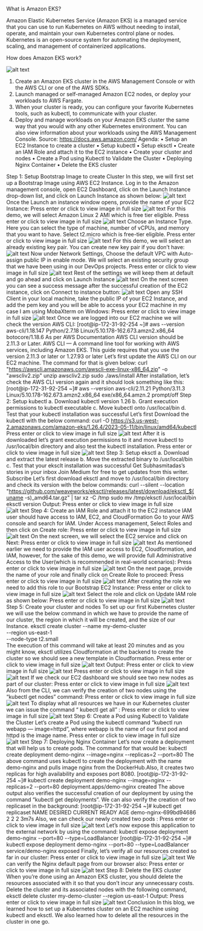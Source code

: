 What is Amazon EKS?

Amazon Elastic Kubernetes Service (Amazon EKS) is a managed service that you can use to run Kubernetes on AWS without needing to install, operate, and maintain your own Kubernetes control plane or nodes. Kubernetes is an open-source system for automating the deployment, scaling, and management of containerized applications.

How does Amazon EKS work?

 ![alt text](Kubernetes%20Cluster%20Setup%20on%20Amazon%20(EKS)/image.png)
 
1.	Create an Amazon EKS cluster in the AWS Management Console or with the AWS CLI or one of the AWS SDKs.
2.	Launch managed or self-managed Amazon EC2 nodes, or deploy your workloads to AWS Fargate.
3.	When your cluster is ready, you can configure your favorite Kubernetes tools, such as kubectl, to communicate with your cluster.
4.	Deploy and manage workloads on your Amazon EKS cluster the same way that you would with any other Kubernetes environment. You can also view information about your workloads using the AWS Management Console.
Source: https://docs.aws.amazon.com/
Agenda:
•	Setup an EC2 Instance to create a cluster
•	Setup kubectl
•	Setup eksctl
•	Create an IAM Role and attach it to the EC2 instance
•	Create your cluster and nodes
•	Create a Pod using Kubectl to Validate the Cluster
•	Deploying Nginx Container
•	Delete the EKS cluster

Step 1: Setup Bootstrap Image to create Cluster
In this step, we will first set up a Bootstrap Image using AWS EC2 Instance.
Log in to the Amazon management console, open EC2 Dashboard, click on the Launch Instance drop-down list, and click on Launch Instance as shown below:
 ![alt text](Kubernetes%20Cluster%20Setup%20on%20Amazon%20(EKS)/image-1.png)
Once the Launch an instance window opens, provide the name of your EC2 Instance:
Press enter or click to view image in full size
 ![alt text](Kubernetes%20Cluster%20Setup%20on%20Amazon%20(EKS)/image-2.png)
For this demo, we will select Amazon Linux 2 AMI which is free tier eligible.
Press enter or click to view image in full size
 ![alt text](Kubernetes%20Cluster%20Setup%20on%20Amazon%20(EKS)/image-3.png)
Choose an Instance Type. Here you can select the type of machine, number of vCPUs, and memory that you want to have. Select t2.micro which is free-tier eligible.
Press enter or click to view image in full size
 ![alt text](Kubernetes%20Cluster%20Setup%20on%20Amazon%20(EKS)/image-4.png)
For this demo, we will select an already existing key pair. You can create new key pair if you don’t have:
 ![alt text](Kubernetes%20Cluster%20Setup%20on%20Amazon%20(EKS)/image-5.png)
Now under Network Settings, Choose the default VPC with Auto-assign public IP in enable mode. We will select an existing security group that we have been using in our DevOps projects.
Press enter or click to view image in full size
 ![alt text](Kubernetes%20Cluster%20Setup%20on%20Amazon%20(EKS)/image-6.png)
Rest of the settings we will keep them at default and go ahead and click on Launch Instance
 ![alt text](image-7.png)
On the next screen you can see a success message after the successful creation of the EC2 instance, click on Connect to instance button:
 ![alt text](Kubernetes%20Cluster%20Setup%20on%20Amazon%20(EKS)/image-8.png)
Open any SSH Client in your local machine, take the public IP of your EC2 Instance, and add the pem key and you will be able to access your EC2 machine in my case I am using MobaXterm on Windows:
Press enter or click to view image in full size
 ![alt text](Kubernetes%20Cluster%20Setup%20on%20Amazon%20(EKS)/image-9.png)
Once we are logged into our EC2 machine we will check the version AWS CLI:
[root@ip-172-31-92-254 ~]# aws --version
aws-cli/1.18.147 Python/2.7.18 Linux/5.10.178-162.673.amzn2.x86_64 botocore/1.18.6
As per AWS Documentation AWS CLI version should be 2.11.3 or Later.
AWS CLI — A command line tool for working with AWS services, including Amazon EKS. This guide requires that you use the version 2.11.3 or later or 1.27.93 or later
Let’s first update the AWS CLI on our EC2 machine. The command for that is given below:
curl "https://awscli.amazonaws.com/awscli-exe-linux-x86_64.zip" -o "awscliv2.zip"
unzip awscliv2.zip
sudo ./aws/install
After installation, let’s check the AWS CLI version again and it should look something like this:
[root@ip-172-31-92-254 ~]# aws --version
aws-cli/2.11.21 Python/3.11.3 Linux/5.10.178-162.673.amzn2.x86_64 exe/x86_64.amzn.2 prompt/off
Step 2: Setup kubectl
a. Download kubectl version 1.26
b. Grant execution permissions to kubectl executable
c. Move kubectl onto /usr/local/bin
d. Test that your kubectl installation was successful
Let’s first Download the kubectl with the below command:
curl -O https://s3.us-west-2.amazonaws.com/amazon-eks/1.26.4/2023-05-11/bin/linux/amd64/kubectl
Press enter or click to view image in full size
 ![alt text](Kubernetes%20Cluster%20Setup%20on%20Amazon%20(EKS)/image-10.png)
After it is downloaded let’s grant execution permissions to it and move kubectl to /usr/local/bin directory and also test the kubectl installation.
Press enter or click to view image in full size
 ![alt text](Kubernetes%20Cluster%20Setup%20on%20Amazon%20(EKS)/image-11.png)
Step 3: Setup eksctl
a. Download and extract the latest release
b. Move the extracted binary to /usr/local/bin
c. Test that your eksclt installation was successful
Get Subhasmitadas’s stories in your inbox
Join Medium for free to get updates from this writer.
Subscribe
Let’s first download eksctl and move to /usr/local/bin directory and check its version with the below commands:
curl --silent --location "https://github.com/weaveworks/eksctl/releases/latest/download/eksctl_$(uname -s)_amd64.tar.gz" | tar xz -C /tmp
sudo mv /tmp/eksctl /usr/local/bin
eksctl version
Output:
Press enter or click to view image in full size
 ![alt text](Kubernetes%20Cluster%20Setup%20on%20Amazon%20(EKS)/image-12.png)
Step 4: Create an IAM Role and attach it to the EC2 instance
IAM user should have access to IAM, EC2, and CloudFormation
Go to your AWS console and search for IAM. Under Access management, Select Roles and then click on Create role:
Press enter or click to view image in full size
 ![alt text](Kubernetes%20Cluster%20Setup%20on%20Amazon%20(EKS)/image-13.png)
On the next screen, we will select the EC2 service and click on Next:
Press enter or click to view image in full size
 ![alt text](Kubernetes%20Cluster%20Setup%20on%20Amazon%20(EKS)/image-14.png)
As mentioned earlier we need to provide the IAM user access to EC2, Cloudformation, and IAM, however, for the sake of this demo, we will provide full Administrative Access to the User(which is recommended in real-world scenarios):
Press enter or click to view image in full size
 ![alt text](Kubernetes%20Cluster%20Setup%20on%20Amazon%20(EKS)/image-15.png)
On the next page, provide the name of your role and finally click on Create Role to proceed:
Press enter or click to view image in full size
 ![alt text](Kubernetes%20Cluster%20Setup%20on%20Amazon%20(EKS)/image-16.png)
After creating the role we need to add this role to our Bootstrap EC2 Instance:
Press enter or click to view image in full size
 ![alt text](Kubernetes%20Cluster%20Setup%20on%20Amazon%20(EKS)/image-17.png)
Select the role and click on Update IAM role as shown below:
Press enter or click to view image in full size
 ![alt text](Kubernetes%20Cluster%20Setup%20on%20Amazon%20(EKS)/image-18.png)
Step 5: Create your cluster and nodes
To set up our first Kubernetes cluster we will use the below command in which we have to provide the name of our cluster, the region in which it will be created, and the size of our Instance.
eksctl create cluster --name my-demo-cluster \
   --region us-east-1 \
--node-type t2.small \
The execution of this command will take at least 20 minutes and as you might know, eksctl utilizes Cloudformation at the backend to create the cluster so we should see a new template in Cloudformation.
Press enter or click to view image in full size
 ![alt text](Kubernetes%20Cluster%20Setup%20on%20Amazon%20(EKS)/image-19.png)
Output:
Press enter or click to view image in full size
 ![alt text](Kubernetes%20Cluster%20Setup%20on%20Amazon%20(EKS)/image-20.png)
Press enter or click to view image in full size
 ![alt text](Kubernetes%20Cluster%20Setup%20on%20Amazon%20(EKS)/image-21.png)
If we check our EC2 dashboard we should see two new nodes as part of our cluster:
Press enter or click to view image in full size
 ![alt text](Kubernetes%20Cluster%20Setup%20on%20Amazon%20(EKS)/image-22.png)
Also from the CLI, we can verify the creation of two nodes using the “kubectl get nodes” command:
Press enter or click to view image in full size
 ![alt text](Kubernetes%20Cluster%20Setup%20on%20Amazon%20(EKS)/image-23.png)
To display what all resources we have in our Kubernetes cluster we can issue the command “ kubectl get all” :
Press enter or click to view image in full size
 ![alt text](Kubernetes%20Cluster%20Setup%20on%20Amazon%20(EKS)/image-24.png)
Step 6: Create a Pod using Kubectl to Validate the Cluster
Let’s create a Pod using the kubectl command “kubectl run webapp — image=httpd”, where webapp is the name of our first pod and httpd is the image name.
Press enter or click to view image in full size
 ![alt text](Kubernetes%20Cluster%20Setup%20on%20Amazon%20(EKS)/image-25.png)
Step 7: Deploying Nginx Container
Let’s now create a deployment that will help us to create pods. The command for that would be:
kubectl create deployment  demo-nginx --image=nginx --replicas=2 --port=80
The above command uses kubectl to create the deployment with the name demo-nginx and pulls image nginx from the DockerHub.Also, it creates two replicas for high availability and exposes port 8080.
[root@ip-172-31-92-254 ~]# kubectl create deployment  demo-nginx --image=nginx --replicas=2 --port=80
deployment.apps/demo-nginx created
The above output also verifies the successful creation of our deployment by using the command “kubectl get deployments”.
We can also verify the creation of two replicaset in the background:
[root@ip-172-31-92-254 ~]# kubectl get replicaset
NAME                    DESIRED   CURRENT   READY   AGE
demo-nginx-699bd94686   2         2         2       3m7s
Also, we can check our newly created two pods :
Press enter or click to view image in full size
 ![alt text](Kubernetes%20Cluster%20Setup%20on%20Amazon%20(EKS)/image-26.png)
Let’s now expose this application to the external network by using the command:
kubectl expose deployment demo-nginx --port=80 --type=LoadBalancer
[root@ip-172-31-92-254 ~]# kubectl expose deployment demo-nginx --port=80 --type=LoadBalancer
service/demo-nginx exposed
Finally, let’s verify all our resources created so far in our cluster:
Press enter or click to view image in full size
 ![alt text](Kubernetes%20Cluster%20Setup%20on%20Amazon%20(EKS)/image-27.png)
We can verify the Nginx default page from our browser also:
Press enter or click to view image in full size
 ![alt text](Kubernetes%20Cluster%20Setup%20on%20Amazon%20(EKS)/image-28.png)
Step 8: Delete the EKS cluster
When you’re done using an Amazon EKS cluster, you should delete the resources associated with it so that you don’t incur any unnecessary costs.
Delete the cluster and its associated nodes with the following command,
eksctl delete cluster my-demo-cluster --region us-east-1
Output:
Press enter or click to view image in full size
 ![alt text](Kubernetes%20Cluster%20Setup%20on%20Amazon%20(EKS)/image-29.png)
Conclusion
In this blog, we learned how to set up a Kubernetes cluster on an EC2 machine using kubectl and eksctl. We also learned how to delete all the resources in the cluster in one go.

